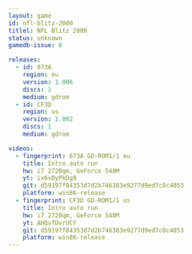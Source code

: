 ```yaml
---
layout: game
id: nfl-blitz-2000
titlel: NFL Blitz 2000
status: unknown
gamedb-issue: 0

releases:
  - id: 073A
    region: eu
    version: 1.006
    discs: 1
    medium: gdrom
  - id: CF3D
    region: us
    version: 1.002
    discs: 1
    medium: gdrom

videos:
  - fingerprint: 073A GD-ROM1/1 eu
    title: Intro auto run
    hw: i7 2720qm, GeForce 540M
    yt: ix6vDyPkDg8
    git: d59197f84353d7d2b746383e9277d9ed7c8c4053
    platform: win86-release
  - fingerprint: CF3D GD-ROM1/1 us
    title: Intro auto run
    hw: i7 2720qm, GeForce 540M
    yt: AHQvfDvrUCY
    git: d59197f84353d7d2b746383e9277d9ed7c8c4053
    platform: win86-release
---
```

